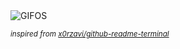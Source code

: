 <div align="justify">
<picture>
    <source media="(prefers-color-scheme: dark)" srcset="https://i.ibb.co/ygkXt0r/output-gif.gif">
    <source media="(prefers-color-scheme: light)" srcset="https://i.ibb.co/ygkXt0r/output-gif.gif">
    <img alt="GIFOS" src="https://i.ibb.co/ygkXt0r/output-gif.gif">
</picture>

<sub><i>inspired from [x0rzavi/github-readme-terminal](https://github.com/x0rzavi/github-readme-terminal)</i></sub>

</div>

<!-- Image deletion URL: https://ibb.co/5sj6mTP/6aaed9d87c65f4fd7a707ba8b78d9f21 -->